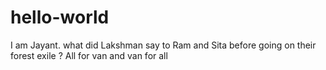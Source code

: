# hello-world
I am Jayant. 
what did Lakshman say to Ram and Sita before going on their forest exile ?
All for van and van for all
